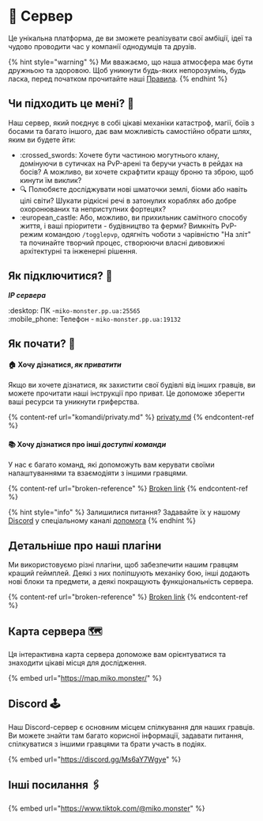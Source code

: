 # 💽 Сервер

Це унікальна платформа, де ви зможете реалізувати свої амбіції, ідеї та чудово проводити час у компанії однодумців та друзів.

{% hint style="warning" %}
Ми вважаємо, що наша атмосфера має бути дружньою та здоровою. Щоб уникнути будь-яких непорозумінь, будь ласка, перед початком прочитайте наші [Правила](zagalna-informaciya/pravila/).
{% endhint %}

## Чи підходить це мені? :thinking:

Наш сервер, який поєднує в собі цікаві механіки катастроф, магії, боїв з босами та багато іншого, дає вам можливість самостійно обрати шлях, яким ви будете йти:

* :crossed\_swords: Хочете бути частиною могутнього клану, домінуючи в сутичках на PvP-арені та беручи участь в рейдах на босів? А можливо, ви хочете скрафтити кращу броню та зброю, щоб кинути їм виклик?
* :mag: Полюбяєте досліджувати нові шматочки землі, біоми або навіть цілі світи? Шукати рідкісні речі в затонулих кораблях або добре охоронюваних та неприступних фортецях?
* :european\_castle: Або, можливо, ви прихильник самітного способу життя, і ваші пріоритети - будівництво та ферми? Вимкніть PvP-режим командою `/togglepvp`, одягніть чоботи з чарівністю "На зліт" та починайте творчий процес, створюючи власні дивовижні архітектурні та інженерні рішення.

## Як підключитися? 🔌

_**IP сервера**_&#x20;

:desktop: ПК -`miko-monster.pp.ua:25565` \
:mobile\_phone: Телефон - `miko-monster.pp.ua:19132`

## Як почати? :rocket:&#x20;

#### 🏠 Хочу дізнатися, _як приватити_

Якщо ви хочете дізнатися, як захистити свої будівлі від інших гравців, ви можете прочитати наші інструкції про приват. Це допоможе зберегти ваші ресурси та уникнути гриферства.

{% content-ref url="komandi/privaty.md" %}
[privaty.md](komandi/privaty.md)
{% endcontent-ref %}

#### :books: Хочу дізнатися про інші _доступні команди_

У нас є багато команд, які допоможуть вам керувати своїми налаштуваннями та взаємодіяти з іншими гравцями.

{% content-ref url="broken-reference" %}
[Broken link](broken-reference)
{% endcontent-ref %}

{% hint style="info" %}
Залишилися питання? Задавайте їх у нашому [Discord](https://discord.gg/bA729NstXD) у спеціальному каналі [допомога](https://discord.com/channels/1060327997548265603/1182341290982113361)
{% endhint %}

## Детальніше про наші плагіни

Ми використовуємо різні плагіни, щоб забезпечити нашим гравцям кращий геймплей. Деякі з них поліпшують механіку бою, інші додають нові блоки та предмети, а деякі покращують функціональність сервера.

{% content-ref url="broken-reference" %}
[Broken link](broken-reference)
{% endcontent-ref %}

## Карта сервера 🗺️

Ця інтерактивна карта сервера допоможе вам орієнтуватися та знаходити цікаві місця для дослідження.

{% embed url="https://map.miko.monster/" %}

## Discord 🕹️

Наш Discord-сервер є основним місцем спілкування для наших гравців. Ви можете знайти там багато корисної інформації, задавати питання, спілкуватися з іншими гравцями та брати участь в подіях.

{% embed url="https://discord.gg/Ms6aY7Wgye" %}

## Інші посилання 🖇️

{% embed url="https://www.tiktok.com/@miko.monster" %}
